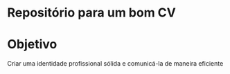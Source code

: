 # Repositório para um bom CV

# Objetivo

Criar uma identidade profissional sólida e comunicá-la de maneira eficiente
